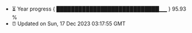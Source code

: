 - ⏳ Year progress { ████████████████████████████▁▁ } 95.93 %
- ⏰ Updated on Sun, 17 Dec 2023 03:17:55 GMT

